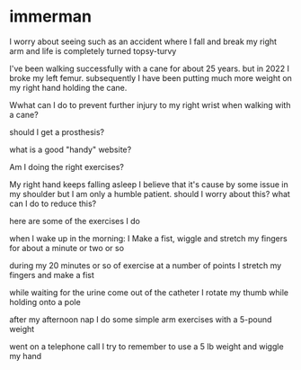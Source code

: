 # immerman

I worry about seeing such as an accident where I fall and break my right arm and life is completely turned topsy-turvy

I've been walking successfully with a cane for about 25 years. but in 2022 I broke my left femur. subsequently I have been putting much more weight on my right hand holding the cane.

Wwhat can I do to prevent further injury to my right wrist when walking with a cane?


should I get a prosthesis? 

what is a good "handy" website?

Am I doing the right exercises?

My right hand keeps falling asleep I believe that it's cause by some issue in my shoulder but I am only a humble patient. should I worry about this? what can I do to reduce this?

here are some of the exercises I do

when I wake up in the morning: I Make a fist, wiggle and stretch my fingers for about a minute or two or so

during my 20 minutes or so of exercise at a number of points I stretch my fingers and make a fist

while waiting for the urine come out of the catheter I rotate my thumb while holding onto a pole

after my afternoon nap I do some simple arm exercises with a 5-pound weight

went on a telephone call I try to remember to use a 5 lb weight and wiggle my hand